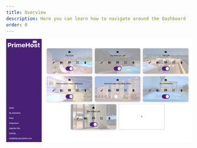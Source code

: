 ```yaml
---
title: Overview
description: Here you can learn how to navigate around the Dashboard
order: 0
---
```

![](/docs/media/image1.png)
